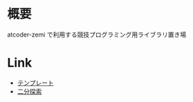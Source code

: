 # 概要

atcoder-zemi で利用する競技プログラミング用ライブラリ置き場

# Link

- [テンプレート](./doc/template.md)
- [二分探索](./doc/binary_search.md)
